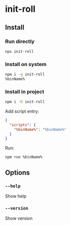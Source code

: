# init-roll

## Install

### Run directly

```bash
npx init-roll
```

### Install on system

```bash
npm i -g init-roll
%binName%
```

### Install in project

```bash
npm i -D init-roll
```

Add script entry:

```json
{
  "scripts": {
    "%binName%": "%binName%"
  }
}
```

Run:

```bash
npm run %binName%
```

## Options

### `--help`

Show help

### `--version`

Show version
